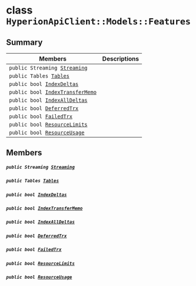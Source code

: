 # class `HyperionApiClient::Models::Features` 

## Summary

 Members                                | Descriptions                                
----------------------------------------|---------------------------------------------
`public Streaming `[`Streaming`](#class_hyperion_api_client_1_1_models_1_1_features_1a14a0d89478d794f93fe086dbc82ddf28) | 
`public Tables `[`Tables`](#class_hyperion_api_client_1_1_models_1_1_features_1addd10368bba1530f4e7f703c9cde8047) | 
`public bool `[`IndexDeltas`](#class_hyperion_api_client_1_1_models_1_1_features_1abd48799834b275330074079bd8ff257e) | 
`public bool `[`IndexTransferMemo`](#class_hyperion_api_client_1_1_models_1_1_features_1a1f0ff06810749d25f5d004a946df73bd) | 
`public bool `[`IndexAllDeltas`](#class_hyperion_api_client_1_1_models_1_1_features_1a215213e520e3c0c2487131fe29dd3110) | 
`public bool `[`DeferredTrx`](#class_hyperion_api_client_1_1_models_1_1_features_1a50f8ba6dbfd59d5cef27265ae56fdfb3) | 
`public bool `[`FailedTrx`](#class_hyperion_api_client_1_1_models_1_1_features_1a3928d970b99b4222391508f58e575f84) | 
`public bool `[`ResourceLimits`](#class_hyperion_api_client_1_1_models_1_1_features_1a65aa3af3480570755c1e9776283cf046) | 
`public bool `[`ResourceUsage`](#class_hyperion_api_client_1_1_models_1_1_features_1a4f4398f0353ca7e577075c5ab42c360a) | 

## Members

##### `public Streaming `[`Streaming`](#class_hyperion_api_client_1_1_models_1_1_features_1a14a0d89478d794f93fe086dbc82ddf28) 

##### `public Tables `[`Tables`](#class_hyperion_api_client_1_1_models_1_1_features_1addd10368bba1530f4e7f703c9cde8047) 

##### `public bool `[`IndexDeltas`](#class_hyperion_api_client_1_1_models_1_1_features_1abd48799834b275330074079bd8ff257e) 

##### `public bool `[`IndexTransferMemo`](#class_hyperion_api_client_1_1_models_1_1_features_1a1f0ff06810749d25f5d004a946df73bd) 

##### `public bool `[`IndexAllDeltas`](#class_hyperion_api_client_1_1_models_1_1_features_1a215213e520e3c0c2487131fe29dd3110) 

##### `public bool `[`DeferredTrx`](#class_hyperion_api_client_1_1_models_1_1_features_1a50f8ba6dbfd59d5cef27265ae56fdfb3) 

##### `public bool `[`FailedTrx`](#class_hyperion_api_client_1_1_models_1_1_features_1a3928d970b99b4222391508f58e575f84) 

##### `public bool `[`ResourceLimits`](#class_hyperion_api_client_1_1_models_1_1_features_1a65aa3af3480570755c1e9776283cf046) 

##### `public bool `[`ResourceUsage`](#class_hyperion_api_client_1_1_models_1_1_features_1a4f4398f0353ca7e577075c5ab42c360a) 

